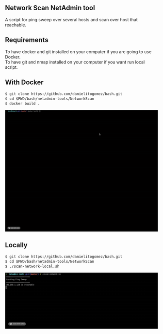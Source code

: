 ## Network Scan NetAdmin tool
A script for ping sweep over several hosts and scan over host that reachable.

## Requirements
To have docker and git installed on your computer if you are going to use Docker.<br/>
To have git and nmap installed on your computer if you want run local script.

## With Docker
```
$ git clone https://github.com/danielitogomez/bash.git
$ cd $PWD/bash/netadmin-tools/NetworkScan
$ docker build .
```

![](gif/docker.gif)

## Locally
```
$ git clone https://github.com/danielitogomez/bash.git
$ cd $PWD/bash/netadmin-tools/NetworkScan
$ ./scan-network-local.sh
```

![](gif/locally.gif)
